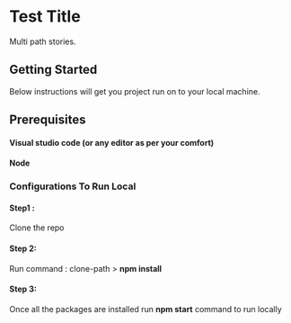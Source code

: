# Test Title
Multi path stories.

## Getting Started
Below instructions will get you project run on to your local machine.

## Prerequisites

#### Visual studio code (or any editor as per your comfort)
#### Node 

### Configurations To Run Local
#### Step1 :
Clone the repo 
#### Step 2:
Run command :  clone-path > **npm install**
#### Step 3:
Once all the packages are installed run **npm start** command to run locally
